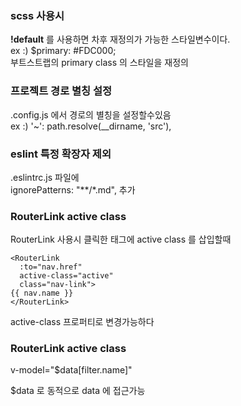 ### scss 사용시
__!default__ 를 사용하면 차후 재정의가 가능한 스타일변수이다.<br>
ex :) $primary: #FDC000;<br>
부트스트랩의 primary class 의 스타일을 재정의<br>

### 프로젝트 경로 별칭 설정
.config.js 에서 경로의 별칭을 설정할수있음<br>
ex :) '~': path.resolve(__dirname, 'src'),<br>

### eslint 특정 확장자 제외
.eslintrc.js 파일에 <br> 
ignorePatterns: "**/*.md", 추가

### RouterLink active class
RouterLink 사용시 클릭한 태그에 active class 를 삽입할때
```
<RouterLink
  :to="nav.href"
  active-class="active"
  class="nav-link">
{{ nav.name }}
</RouterLink>
```
active-class 프로퍼티로 변경가능하다

### RouterLink active class
v-model="$data[filter.name]"

$data 로 동적으로 data 에 접근가능